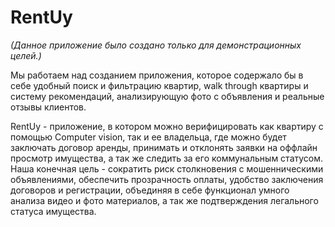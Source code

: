 # RentUy

*(Данное приложение было создано только для демонстрационных целей.)*

Мы работаем над созданием приложения, которое содержало бы в себе удобный поиск и фильтрацию квартир, walk through
квартиры и систему рекомендаций, анализирующую фото с объявления и реальные отзывы клиентов. 

RentUy - приложение, в
котором можно верифицировать как квартиру c помощью Computer vision, так и ее владельцa, где можно будет заключать
договор аренды, принимать и отклонять заявки на оффлайн просмотр имущества, а так же следить за его коммунальным
статусом. Наша конечная цель - сократить риск столкновения с мошенническими объявлениями, обеспечить прозрачность
оплаты, удобство заключения договоров и регистрации, объединяя в себе функционал умного анализа видео и фото материалов,
а так же подтверждения легального статуса имущества.